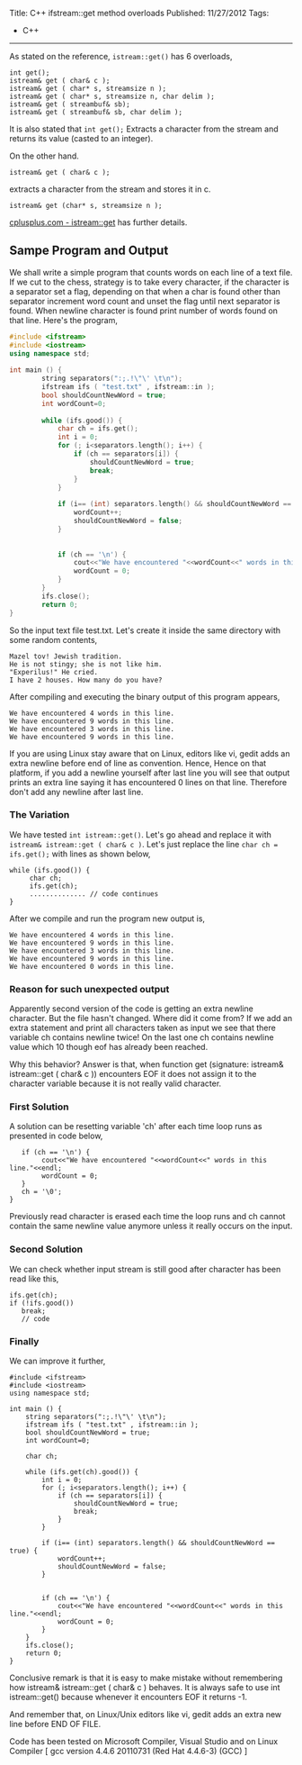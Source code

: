 Title: C++ ifstream::get method overloads
Published: 11/27/2012
Tags:
  - C++
---
As stated on the reference, `istream::get()` has 6 overloads,

    int get();
    istream& get ( char& c );
    istream& get ( char* s, streamsize n );
    istream& get ( char* s, streamsize n, char delim );
    istream& get ( streambuf& sb);
    istream& get ( streambuf& sb, char delim );

It is also stated that `int get();` Extracts a character from the stream and returns its value (casted to an integer).

On the other hand.

    istream& get ( char& c );

extracts a character from the stream and stores it in c.

    istream& get (char* s, streamsize n );

[cplusplus.com - istream::get][1] has further details.

## Sampe Program and Output
We shall write a simple program that counts words on each line of a text file. If we cut to the chess, strategy is to take every character, if the character is a separator set a flag, depending on that when a char is found other than separator increment word count and unset the flag until next separator is found. When newline character is found print number of words found on that line. Here's the program,

```cpp
#include <ifstream>
#include <iostream>
using namespace std;
    
int main () {
        string separators(":;.!\"\' \t\n");
        ifstream ifs ( "test.txt" , ifstream::in );
        bool shouldCountNewWord = true;
        int wordCount=0;
    
        while (ifs.good()) {
            char ch = ifs.get();
            int i = 0;
            for (; i<separators.length(); i++) {
                if (ch == separators[i]) {
                    shouldCountNewWord = true;
                    break;
                }
            }
    
            if (i== (int) separators.length() && shouldCountNewWord == true) {
                wordCount++;
                shouldCountNewWord = false;
            }
    
    
            if (ch == '\n') {
                cout<<"We have encountered "<<wordCount<<" words in this line."<<endl;
                wordCount = 0;
            }
        }
        ifs.close();
        return 0;
}
```

So the input text file test.txt. Let's create it inside the same directory with some random contents,

    Mazel tov! Jewish tradition.
    He is not stingy; she is not like him.
    "Experilus!" He cried.
    I have 2 houses. How many do you have?

After compiling and executing the binary output of this program appears,

    We have encountered 4 words in this line.
    We have encountered 9 words in this line.
    We have encountered 3 words in this line.
    We have encountered 9 words in this line.

If you are using Linux stay aware that on Linux, editors like vi, gedit adds an extra newline before end of line as convention. Hence, Hence on that platform, if you add a newline yourself after last line you will see that output prints an extra line saying it has encountered 0 lines on that line. Therefore don't add any newline after last line.

### The Variation
We have tested `int istream::get()`. Let's go ahead and replace it with `istream& istream::get ( char& c )`. Let's just replace the line `char ch = ifs.get();` with lines as shown below,

    while (ifs.good()) {
         char ch;
         ifs.get(ch);
         .............. // code continues
    }

After we compile and run the program new output is,

    We have encountered 4 words in this line.
    We have encountered 9 words in this line.
    We have encountered 3 words in this line.
    We have encountered 9 words in this line.
    We have encountered 0 words in this line.

### Reason for such unexpected output
Apparently second version of the code is getting an extra newline character. But the file hasn't changed. Where did it come from? If we add an extra statement and print all characters taken as input we see that there variable ch contains newline twice! On the last one ch contains newline value which 10 though eof has already been reached.

Why this behavior? Answer is that, when function get (signature: istream& istream::get ( char& c )) encounters EOF it does not assign it to the character variable because it is not really valid character.

### First Solution
A solution can be resetting variable 'ch' after each time loop runs as presented in code below,

       if (ch == '\n') {
            cout<<"We have encountered "<<wordCount<<" words in this line."<<endl;
            wordCount = 0;
       }
       ch = '\0';
    }

Previously read character is erased each time the loop runs and ch cannot contain the same newline value anymore unless it really occurs on the input.

### Second Solution

We can check whether input stream is still good after character has been read like this,

    ifs.get(ch);
    if (!ifs.good())
       break;
       // code

### Finally
We can improve it further,

    #include <ifstream>
    #include <iostream>
    using namespace std;
      
    int main () {
        string separators(":;.!\"\' \t\n");
        ifstream ifs ( "test.txt" , ifstream::in );
        bool shouldCountNewWord = true;
        int wordCount=0;
     
        char ch;
     
        while (ifs.get(ch).good()) {
            int i = 0;
            for (; i<separators.length(); i++) {
                if (ch == separators[i]) {
                    shouldCountNewWord = true;
                    break;
                }
            }
     
            if (i== (int) separators.length() && shouldCountNewWord == true) {
                wordCount++;
                shouldCountNewWord = false;
            }
     
     
            if (ch == '\n') {
                cout<<"We have encountered "<<wordCount<<" words in this line."<<endl;
                wordCount = 0;
            }
        }
        ifs.close();
        return 0;
    }

Conclusive remark is that it is easy to make mistake without remembering how istream& istream::get ( char& c ) behaves. It is always safe to use int istream::get() because whenever it encounters EOF it returns -1.

And remember that, on Linux/Unix editors like vi, gedit adds an extra new line before END OF FILE.

Code has been tested on Microsoft Compiler, Visual Studio and on Linux Compiler [ gcc version 4.4.6 20110731 (Red Hat 4.4.6-3) (GCC) ]


  [1]: http://www.cplusplus.com/reference/istream/istream/get
